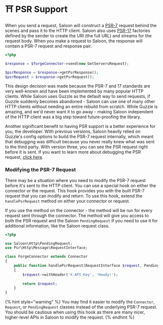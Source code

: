 # ⛩ PSR Support

When you send a request, Saloon will construct a [PSR-7](https://www.php-fig.org/psr/psr-7/) request behind the scenes and pass it to the HTTP client. Saloon also uses [PSR-17](https://www.php-fig.org/psr/psr-17/) factories defined by the sender to create the URI (the full URL) and streams for the request body. When you make a request to Saloon, the response will contain a PSR-7 request and response pair.&#x20;

```php
<?php

$response = $forgeConnector->send(new GetServersRequest);

$psrResponse = $response->getPsrResponse();
$psrRequest = $response->getPsrRequest();
```

This design decision was made because the PSR-7 and 17 standards are very well-known and have been implemented by many popular HTTP clients. While Saloon uses Guzzle as the default way to send requests, if Guzzle suddenly becomes abandoned - Saloon can use one of many other HTTP clients without needing an entire rebuild from scratch. While Guzzle is amazing, and we'd never want it to go away - making Saloon independent of the HTTP client was a big step toward future-proofing the library.

Another significant benefit to having PSR support is a better experience for you, the developer. With previous versions, Saloon heavily relied on Guzzle's config options to build the PSR-7 request internally, which meant that debugging was difficult because you never really knew what was sent to the third party. With version three, you can see the PSR request right before it is sent. If you want to learn more about debugging the PSR request, [click here](debugging.md).

### Modifying the PSR-7 Request

There may be a situation where you need to modify the PSR-7 request before it's sent to the HTTP client. You can use a special hook on either the connector or the request. This hook provides you with the built PSR-7 request that you can modify and return. To use this hook, extend the `handlePsrRequest` method on either your connector or request.

If you use the method on the connector - the method will be run for every request sent through the connector. The method will give you access to both the PSR request and the Saloon `PendingRequest` if you need to use it for additional information, like the Saloon request class.&#x20;

```php
<?php

use Saloon\Http\PendingRequest;
use Psr\Http\Message\RequestInterface;

class ForgeConnector extends Connector
{
    public function handlePsrRequest(RequestInterface $request, PendingRequest $pendingRequest): RequestInterface
    {
        $request->withHeader('X-API-Key', 'Howdy!');
        
        return $request;
    }
}
```

{% hint style="warning" %}
You may find it easier to modify the `Connector`,  `Request`, or `PendingRequest` classes instead of the underlying PSR-7 request. You should be cautious when using this hook as there are many nicer, higher-level APIs in Saloon to modify the request.
{% endhint %}
